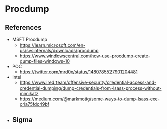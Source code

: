# Procdump

## References
- MSFT Procdump
  - https://learn.microsoft.com/en-us/sysinternals/downloads/procdump
  - https://www.windowscentral.com/how-use-procdump-create-dump-files-windows-10
- POC
  - https://twitter.com/mrd0x/status/1480785527901204481
- Intel
  - https://www.ired.team/offensive-security/credential-access-and-credential-dumping/dump-credentials-from-lsass-process-without-mimikatz
  - https://medium.com/@markmotig/some-ways-to-dump-lsass-exe-c4a75fdc49bf
- Sigma
  - 